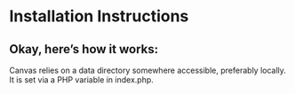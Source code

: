 # Installation Instructions

## Okay, here’s how it works:
Canvas relies on a data directory somewhere accessible, preferably locally. It is set via a PHP variable in index.php.
